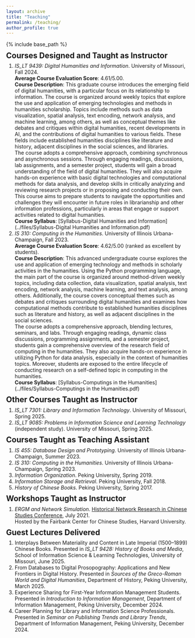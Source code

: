```yaml
---
layout: archive
title: "Teaching"
permalink: /teaching/
author_profile: true
---
```


{% include base_path %}

<p style="margin-top: -20px;"></p>

## Courses Designed and Taught as Instructor

<p style="margin-top: -10px;"></p>

1. <i>IS_LT 9439: Digital Humanities and Information</i>. University of Missouri, Fall 2024.<br><b>Average Course Evaluation Score</b>: 4.61/5.00.<br><b>Course Description</b>: This graduate course introduces the emerging field of digital humanities, with a particular focus on its relationship to information. The course is organized around weekly topics that explore the use and application of emerging technologies and methods in humanities scholarship. Topics include methods such as data visualization, spatial analysis, text encoding, network analysis, and machine learning, among others, as well as conceptual themes like debates and critiques within digital humanities, recent developments in AI, and the contributions of digital humanities to various fields. These fields include established humanities disciplines like literature and history, adjacent disciplines in the social sciences, and libraries.<br>The course adopts a comprehensive approach, combining synchronous and asynchronous sessions. Through engaging readings, discussions, lab assignments, and a semester project, students will gain a broad understanding of the field of digital humanities. They will also acquire hands-on experience with basic digital technologies and computational methods for data analysis, and develop skills in critically analyzing and reviewing research projects or in proposing and conducting their own. This course aims to prepare students to navigate the opportunities and challenges they will encounter in future roles in librarianship and other information professions, particularly in areas that engage or support activities related to digital humanities.<br><b>Course Syllabus</b>: [Syllabus-Digital Humanities and Information](../files/Syllabus-Digital Humanities and Information.pdf)
2. <i>IS 310: Computing in the Humanities</i>. University of Illinois Urbana-Champaign, Fall 2023.<br><b>Average Course Evaluation Score</b>: 4.62/5.00 (ranked as excellent by students).<br><b>Course Description</b>: This advanced undergraduate course explores the use and application of emerging technology and methods in scholarly activities in the humanities. Using the Python programming language, the main part of the course is organized around method-driven weekly topics, including data collection, data visualization, spatial analysis, text encoding, network analysis, machine learning, and text analysis, among others. Additionally, the course covers conceptual themes such as debates and critiques surrounding digital humanities and examines how computational methods contribute to established humanities disciplines such as literature and history, as well as adjacent disciplines in the social sciences.<br>The course adopts a comprehensive approach, blending lectures, seminars, and labs. Through engaging readings, dynamic class discussions, programming assignments, and a semester project, students gain a comprehensive overview of the research field of computing in the humanities. They also acquire hands-on experience in utilizing Python for data analysis, especially in the context of humanities topics. Moreover, students are exposed to the entire lifecycle of conducting research on a self-defined topic in computing in the humanities.<br><b>Course Syllabus</b>: [Syllabus-Computings in the Humanities](../files/Syllabus-Computings in the Humanities.pdf)

<p style="margin-top: -20px;"></p>

## Other Courses Taught as Instructor

<p style="margin-top: -10px;"></p>

1. <i>IS_LT 7301: Library and Information Technology</i>. University of Missouri, Spring 2025.
2. <i>IS_LT 9085: Problems in Information Science and Learning Technology</i> (independent study). University of Missouri, Spring 2025.

<p style="margin-top: -20px;"></p>

## Courses Taught as Teaching Assistant

<p style="margin-top: -10px;"></p>

1. <i>IS 455: Database Design and Prototyping</i>. University of Illinois Urbana-Champaign, Summer 2023.
2. <i>IS 310: Computing in the Humanities</i>. University of Illinois Urbana-Champaign, Spring 2023.
3. <i>Information Organization</i>. Peking University, Spring 2019.
4. <i>Information Storage and Retrieval</i>. Peking University, Fall 2018.
5. <i>History of Chinese Books</i>. Peking University, Spring 2017.

<p style="margin-top: -20px;"></p>

## Workshops Taught as Instructor

<p style="margin-top: -10px;"></p>

1. <i>ERGM and Network Simulation</i>. [Historical Network Research in Chinese Studies Conference](https://fccsdigitalchina.github.io/hnrcs2021), July 2021.<br>Hosted by the Fairbank Center for Chinese Studies, Harvard University.

<p style="margin-top: -20px;"></p>

## Guest Lectures Delivered

<p style="margin-top: -10px;"></p>

1. Interplays Between Materiality and Content in Late Imperial (1500–1899) Chinese Books. Presented in <i>IS_LT 9428: History of Books and Media</i>, School of Information Science & Learning Technologies, University of Missouri, June 2025.
2. From Databases to Digital Prosopography: Applications and New Frontiers in Digital History. Presented in <i>Sources of the Greco-Roman World and Digital Humanities</i>, Department of History, Peking University, March 2025.
3. Experience Sharing for First-Year Information Management Students. Presented in <i>Introduction to Information Management</i>, Department of Information Management, Peking University, December 2024.
4. Career Planning for Library and Information Science Professionals. Presented in <i> Seminar on Publishing Trends and Library Trends</i>, Department of Information Management, Peking University, December 2024.
